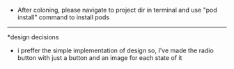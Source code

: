 - After coloning, please navigate to project dir in terminal and use "pod install" command to install pods
--------------------------------
*design decisions
- i preffer the simple implementation of design so, I've made the radio button with just a button and an image for each state of it
